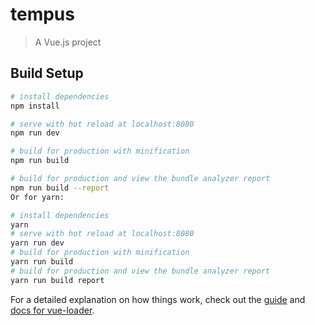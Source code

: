# tempus

> A Vue.js project

## Build Setup

```bash
# install dependencies
npm install

# serve with hot reload at localhost:8080
npm run dev

# build for production with minification
npm run build

# build for production and view the bundle analyzer report
npm run build --report
Or for yarn:

# install dependencies
yarn
# serve with hot reload at localhost:8080
yarn run dev
# build for production with minification
yarn run build
# build for production and view the bundle analyzer report
yarn run build report
```

For a detailed explanation on how things work, check out the [guide](http://vuejs-templates.github.io/webpack/) and [docs for vue-loader](http://vuejs.github.io/vue-loader).
